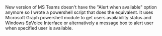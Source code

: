 New version of MS Teams doesn't have the "Alert when available" option anymore so I wrote a powershell script that does the equivalent.
It uses Microsoft Graph powershell module to get users availability status and Windows SpVoice Interface or alternatively a message box to alert user when specified user is available.

